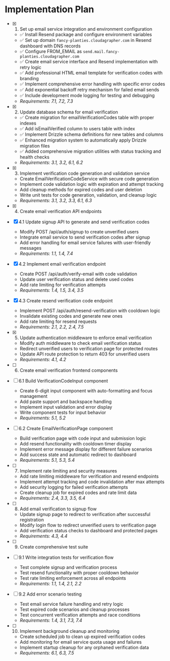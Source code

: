 # Implementation Plan

- [x] 1. Set up email service integration and environment configuration
  - ✅ Install Resend package and configure environment variables
  - ✅ Set up domain `fancy-planties.cloudagrapher.com` in Resend dashboard with DNS records
  - ✅ Configure FROM_EMAIL as `send.mail.fancy-planties.cloudagrapher.com`
  - ✅ Create email service interface and Resend implementation with retry logic
  - ✅ Add professional HTML email template for verification codes with branding
  - ✅ Implement comprehensive error handling with specific error codes
  - ✅ Add exponential backoff retry mechanism for failed email sends
  - ✅ Include development mode logging for testing and debugging
  - _Requirements: 7.1, 7.2, 7.3_

- [x] 2. Update database schema for email verification
  - ✅ Create migration for emailVerificationCodes table with proper indexes
  - ✅ Add isEmailVerified column to users table with index
  - ✅ Implement Drizzle schema definitions for new tables and columns
  - ✅ Enhanced migration system to automatically apply Drizzle migration files
  - ✅ Added comprehensive migration utilities with status tracking and health checks
  - _Requirements: 3.1, 3.2, 6.1, 6.2_
- [x] 3. Implement verification code generation and validation service
  - Create EmailVerificationCodeService with secure code generation
  - Implement code validation logic with expiration and attempt tracking
  - Add cleanup methods for expired codes and user deletion
  - Write unit tests for code generation, validation, and cleanup logic
  - _Requirements: 3.1, 3.2, 3.3, 6.1, 6.3_

- [x] 4. Create email verification API endpoints
- [x] 4.1 Update signup API to generate and send verification codes
  - Modify POST /api/auth/signup to create unverified users
  - Integrate email service to send verification codes after signup
  - Add error handling for email service failures with user-friendly messages
  - _Requirements: 1.1, 1.4, 7.4_

- [x] 4.2 Implement email verification endpoint
  - Create POST /api/auth/verify-email with code validation
  - Update user verification status and delete used codes
  - Add rate limiting for verification attempts
  - _Requirements: 1.4, 1.5, 3.4, 3.5_

- [x] 4.3 Create resend verification code endpoint
  - Implement POST /api/auth/resend-verification with cooldown logic
  - Invalidate existing codes and generate new ones
  - Add rate limiting for resend requests
  - _Requirements: 2.1, 2.2, 2.4, 7.5_

- [x] 5. Update authentication middleware to enforce email verification
  - Modify auth middleware to check email verification status
  - Redirect unverified users to verification page for protected routes
  - Update API route protection to return 403 for unverified users
  - _Requirements: 4.1, 4.2_

- [ ] 6. Create email verification frontend components
- [ ] 6.1 Build VerificationCodeInput component
  - Create 6-digit input component with auto-formatting and focus management
  - Add paste support and backspace handling
  - Implement input validation and error display
  - Write component tests for input behavior
  - _Requirements: 5.1, 5.2_

- [ ] 6.2 Create EmailVerificationPage component
  - Build verification page with code input and submission logic
  - Add resend functionality with cooldown timer display
  - Implement error message display for different failure scenarios
  - Add success state and automatic redirect to dashboard
  - _Requirements: 5.1, 5.3, 5.4_

- [ ] 7. Implement rate limiting and security measures
  - Add rate limiting middleware for verification and resend endpoints
  - Implement attempt tracking and code invalidation after max attempts
  - Add security logging for failed verification attempts
  - Create cleanup job for expired codes and rate limit data
  - _Requirements: 2.4, 3.3, 3.5, 6.4_

- [ ] 8. Add email verification to signup flow
  - Update signup page to redirect to verification after successful registration
  - Modify login flow to redirect unverified users to verification page
  - Add verification status checks to dashboard and protected pages
  - _Requirements: 4.3, 4.4_

- [ ] 9. Create comprehensive test suite
- [ ] 9.1 Write integration tests for verification flow
  - Test complete signup and verification process
  - Test resend functionality with proper cooldown behavior
  - Test rate limiting enforcement across all endpoints
  - _Requirements: 1.1, 1.4, 2.1, 2.2_

- [ ] 9.2 Add error scenario testing
  - Test email service failure handling and retry logic
  - Test expired code scenarios and cleanup processes
  - Test concurrent verification attempts and race conditions
  - _Requirements: 1.4, 3.1, 7.3, 7.4_

- [ ] 10. Implement background cleanup and monitoring
  - Create scheduled job to clean up expired verification codes
  - Add monitoring for email service quota usage and failures
  - Implement startup cleanup for any orphaned verification data
  - _Requirements: 6.1, 6.3, 7.5_
